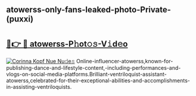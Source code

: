 ## atowerss-only-fans​-leaked-photo​-Private-(puxxi)


# <h2><a href="https://mediaupload.pro?title=atowerss&ref=git">🔗👉 🔴 atowerss-P𝚑ot𝚘𝚜-V𝚒d𝚎o</a></h2>

[![Corinna Kopf Nue Nu𝚍e𝚜](https://i.imgur.com/0qMVB7G.gif)](https://mediaupload.pro?title=atowerss&ref=git)
Online-influencer-atowerss,known-for-publishing-dance-and-lifestyle-content,-including-performances-and-vlogs-on-social-media-platforms.Brilliant-ventriloquist-assistant-atowerss,celebrated-for-their-exceptional-abilities-and-accomplishments-in-assisting-ventriloquists.  